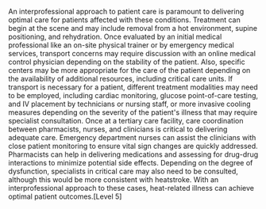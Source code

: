 An interprofessional approach to patient care is paramount to delivering optimal care for patients affected with these conditions. Treatment can begin at the scene and may include removal from a hot environment, supine positioning, and rehydration. Once evaluated by an initial medical professional like an on-site physical trainer or by emergency medical services, transport concerns may require discussion with an online medical control physician depending on the stability of the patient. Also, specific centers may be more appropriate for the care of the patient depending on the availability of additional resources, including critical care units. If transport is necessary for a patient, different treatment modalities may need to be employed, including cardiac monitoring, glucose point-of-care testing, and IV placement by technicians or nursing staff, or more invasive cooling measures depending on the severity of the patient's illness that may require specialist consultation. Once at a tertiary care facility, care coordination between pharmacists, nurses, and clinicians is critical to delivering adequate care. Emergency department nurses can assist the clinicians with close patient monitoring to ensure vital sign changes are quickly addressed. Pharmacists can help in delivering medications and assessing for drug-drug interactions to minimize potential side effects. Depending on the degree of dysfunction, specialists in critical care may also need to be consulted, although this would be more consistent with heatstroke. With an interprofessional approach to these cases, heat-related illness can achieve optimal patient outcomes.[Level 5]